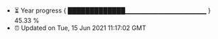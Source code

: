 - ⏳ Year progress { █████████████▁▁▁▁▁▁▁▁▁▁▁▁▁▁▁▁▁ } 45.33 %
- ⏰ Updated on Tue, 15 Jun 2021 11:17:02 GMT

